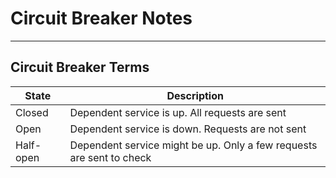 # Circuit Breaker Notes

---

## Circuit Breaker Terms

| State     | Description                                                          |
|-----------|----------------------------------------------------------------------|
| Closed    | Dependent service is up. All requests are sent                       |
| Open      | Dependent service is down. Requests are not sent                     |
| Half-open | Dependent service might be up. Only a few requests are sent to check |
